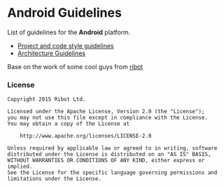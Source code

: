 # Android Guidelines

List of guidelines for the __Android__ platform. 

* [Project and code style guidelines](project_and_code_guidelines.md)
* [Architecture Guidelines](architecture_guidelines/android_architecture.md)


Base on the work of some cool guys from [ribot](http://ribot.co.uk)

### License

```
Copyright 2015 Ribot Ltd.

Licensed under the Apache License, Version 2.0 (the "License");
you may not use this file except in compliance with the License.
You may obtain a copy of the License at

    http://www.apache.org/licenses/LICENSE-2.0

Unless required by applicable law or agreed to in writing, software
distributed under the License is distributed on an "AS IS" BASIS,
WITHOUT WARRANTIES OR CONDITIONS OF ANY KIND, either express or implied.
See the License for the specific language governing permissions and
limitations under the License.
```
